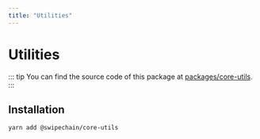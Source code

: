 ```yaml
---
title: "Utilities"
---
```


# Utilities

::: tip
You can find the source code of this package at [packages/core-utils](https://github.com/Swipechain/swipechain-core/tree/develop/packages/core-utils).
:::

## Installation

```bash
yarn add @swipechain/core-utils
```

